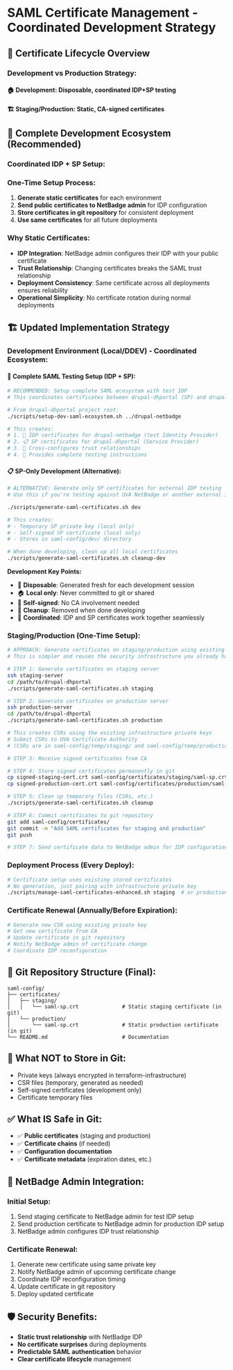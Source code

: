 # SAML Certificate Management - Coordinated Development Strategy

## 🔐 Certificate Lifecycle Overview

### **Development vs Production Strategy:**

#### **🏠 Development**: Disposable, coordinated IDP+SP testing
#### **🏗️ Staging/Production**: Static, CA-signed certificates

## 🔗 **Complete Development Ecosystem (Recommended)**

### **Coordinated IDP + SP Setup:**

### **One-Time Setup Process:**

1. **Generate static certificates** for each environment
2. **Send public certificates to NetBadge admin** for IDP configuration
3. **Store certificates in git repository** for consistent deployment
4. **Use same certificates** for all future deployments

### **Why Static Certificates:**

- **IDP Integration**: NetBadge admin configures their IDP with your public certificate
- **Trust Relationship**: Changing certificates breaks the SAML trust relationship
- **Deployment Consistency**: Same certificate across all deployments ensures reliability
- **Operational Simplicity**: No certificate rotation during normal deployments

## 🏗️ **Updated Implementation Strategy**

### **Development Environment (Local/DDEV) - Coordinated Ecosystem:**

#### **🔗 Complete SAML Testing Setup (IDP + SP):**

```bash
# RECOMMENDED: Setup complete SAML ecosystem with test IDP
# This coordinates certificates between drupal-dhportal (SP) and drupal-netbadge (test IDP)

# From drupal-dhportal project root:
./scripts/setup-dev-saml-ecosystem.sh ../drupal-netbadge

# This creates:
# 1. 🏢 IDP certificates for drupal-netbadge (test Identity Provider)
# 2. 📋 SP certificates for drupal-dhportal (Service Provider) 
# 3. 🔗 Cross-configures trust relationships
# 4. 📝 Provides complete testing instructions
```

#### **📋 SP-Only Development (Alternative):**

```bash
# ALTERNATIVE: Generate only SP certificates for external IDP testing
# Use this if you're testing against UVA NetBadge or another external IDP

./scripts/generate-saml-certificates.sh dev

# This creates:
# - Temporary SP private key (local only)
# - Self-signed SP certificate (local only)
# - Stores in saml-config/dev/ directory

# When done developing, clean up all local certificates
./scripts/generate-saml-certificates.sh cleanup-dev
```

**Development Key Points:**
- 🚮 **Disposable**: Generated fresh for each development session
- 🏠 **Local only**: Never committed to git or shared
- 🔄 **Self-signed**: No CA involvement needed
- 🧹 **Cleanup**: Removed when done developing
- 🔗 **Coordinated**: IDP and SP certificates work together seamlessly

### **Staging/Production (One-Time Setup):**

```bash
# APPROACH: Generate certificates on staging/production using existing infrastructure keys
# This is simpler and reuses the security infrastructure you already have

# STEP 1: Generate certificates on staging server
ssh staging-server
cd /path/to/drupal-dhportal
./scripts/generate-saml-certificates.sh staging

# STEP 2: Generate certificates on production server
ssh production-server
cd /path/to/drupal-dhportal
./scripts/generate-saml-certificates.sh production

# This creates CSRs using the existing infrastructure private keys
# Submit CSRs to UVA Certificate Authority
# (CSRs are in saml-config/temp/staging/ and saml-config/temp/production/)

# STEP 3: Receive signed certificates from CA

# STEP 4: Store signed certificates permanently in git
cp signed-staging-cert.crt saml-config/certificates/staging/saml-sp.crt
cp signed-production-cert.crt saml-config/certificates/production/saml-sp.crt

# STEP 5: Clean up temporary files (CSRs, etc.)
./scripts/generate-saml-certificates.sh cleanup

# STEP 6: Commit certificates to git repository
git add saml-config/certificates/
git commit -m "Add SAML certificates for staging and production"
git push

# STEP 7: Send certificate data to NetBadge admin for IDP configuration
```

### **Deployment Process (Every Deploy):**

```bash
# Certificate setup uses existing stored certificates
# No generation, just pairing with infrastructure private key
./scripts/manage-saml-certificates-enhanced.sh staging  # or production
```

### **Certificate Renewal (Annually/Before Expiration):**

```bash
# Generate new CSR using existing private key
# Get new certificate from CA
# Update certificate in git repository
# Notify NetBadge admin of certificate change
# Coordinate IDP reconfiguration
```

## 📁 **Git Repository Structure (Final):**

```
saml-config/
├── certificates/
│   ├── staging/
│   │   └── saml-sp.crt              # Static staging certificate (in git)
│   └── production/
│       └── saml-sp.crt              # Static production certificate (in git)
└── README.md                        # Documentation
```

## 🚫 **What NOT to Store in Git:**

- Private keys (always encrypted in terraform-infrastructure)
- CSR files (temporary, generated as needed)
- Self-signed certificates (development only)
- Certificate temporary files

## ✅ **What IS Safe in Git:**

- ✅ **Public certificates** (staging and production)
- ✅ **Certificate chains** (if needed)
- ✅ **Configuration documentation**
- ✅ **Certificate metadata** (expiration dates, etc.)

## 🔄 **NetBadge Admin Integration:**

### **Initial Setup:**
1. Send staging certificate to NetBadge admin for test IDP setup
2. Send production certificate to NetBadge admin for production IDP setup
3. NetBadge admin configures IDP trust relationship

### **Certificate Renewal:**
1. Generate new certificate using same private key
2. Notify NetBadge admin of upcoming certificate change
3. Coordinate IDP reconfiguration timing
4. Update certificate in git repository
5. Deploy updated certificate

## 🛡️ **Security Benefits:**

- **Static trust relationship** with NetBadge IDP
- **No certificate surprises** during deployments
- **Predictable SAML authentication** behavior
- **Clear certificate lifecycle** management
